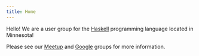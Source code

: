```yaml
---
title: Home
---
```


Hello! We are a user group for the [Haskell](http://www.haskell.org/) programming language located in Minnesota!

Please see our [Meetup](http://www.meetup.com/HaskellMN/) and [Google](https://groups.google.com/forum/#!forum/haskellmn) groups for more information.